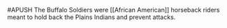 #APUSH
The Buffalo Soldiers were [[African American]] horseback riders meant to hold back the Plains Indians and prevent attacks.